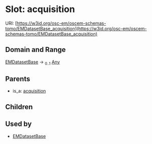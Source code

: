 
# Slot: acquisition



URI: [https://w3id.org/osc-em/oscem-schemas-tomo/EMDatasetBase_acquisition](https://w3id.org/osc-em/oscem-schemas-tomo/EMDatasetBase_acquisition)


## Domain and Range

[EMDatasetBase](EMDatasetBase.md) &#8594;  <sub>0..1</sub> [Any](Any.md)

## Parents

 *  is_a: [acquisition](acquisition.md)

## Children


## Used by

 * [EMDatasetBase](EMDatasetBase.md)
